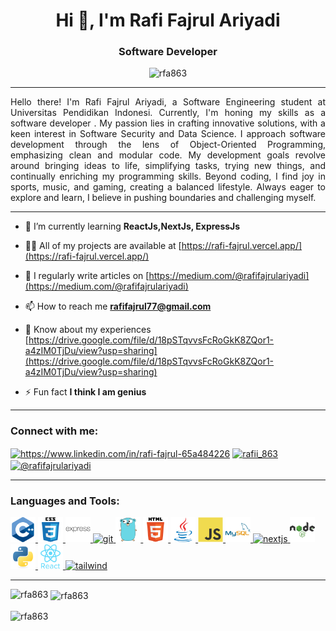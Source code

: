 <h1 align="center">Hi 👋, I'm Rafi Fajrul Ariyadi</h1>

<h3 align="center">Software Developer</h3>

<p align="center"> <img src="https://komarev.com/ghpvc/?username=rfa863&label=Profile%20views&color=0e75b6&style=flat" alt="rfa863" /> </p>

___
<p align="justify">
Hello there! I'm Rafi Fajrul Ariyadi, a Software Engineering student at Universitas Pendidikan Indonesi. Currently, I'm honing my skills as a software developer . My passion lies in crafting innovative solutions, with a keen interest in Software Security and Data Science. I approach software development through the lens of Object-Oriented Programming, emphasizing clean and modular code. My development goals revolve around bringing ideas to life, simplifying tasks, trying new things, and continually enriching my programming skills.
Beyond coding, I find joy in sports, music, and gaming, creating a balanced lifestyle. Always eager to explore and learn, I believe in pushing boundaries and challenging myself.
</p>

___

- 🌱 I’m currently learning **ReactJs,NextJs, ExpressJs**

- 👨‍💻 All of my projects are available at [https://rafi-fajrul.vercel.app/](https://rafi-fajrul.vercel.app/)

- 📝 I regularly write articles on [https://medium.com/@rafifajrulariyadi](https://medium.com/@rafifajrulariyadi)

- 📫 How to reach me **rafifajrul77@gmail.com**

- 📄 Know about my experiences [https://drive.google.com/file/d/18pSTqvvsFcRoGkK8ZQor1-a4zIM0TjDu/view?usp=sharing](https://drive.google.com/file/d/18pSTqvvsFcRoGkK8ZQor1-a4zIM0TjDu/view?usp=sharing)

- ⚡ Fun fact **I think I am genius**
___
<h3 align="left">Connect with me:</h3>
<p align="left">
<a href="https://linkedin.com/in/https://www.linkedin.com/in/rafi-fajrul-65a484226" target="blank"><img align="center" src="https://raw.githubusercontent.com/rahuldkjain/github-profile-readme-generator/master/src/images/icons/Social/linked-in-alt.svg" alt="https://www.linkedin.com/in/rafi-fajrul-65a484226" height="30" width="40" /></a>
<a href="https://instagram.com/rafifajrul8" target="blank"><img align="center" src="https://raw.githubusercontent.com/rahuldkjain/github-profile-readme-generator/master/src/images/icons/Social/instagram.svg" alt="rafii_863" height="30" width="40" /></a>
<a href="https://medium.com/@rafifajrulariyadi" target="blank"><img align="center" src="https://raw.githubusercontent.com/rahuldkjain/github-profile-readme-generator/master/src/images/icons/Social/medium.svg" alt="@rafifajrulariyadi" height="30" width="40" /></a>
</p>

____
<h3 align="left">Languages and Tools:</h3>
<p align="left"> <a href="https://www.w3schools.com/cpp/" target="_blank" rel="noreferrer"> <img src="https://raw.githubusercontent.com/devicons/devicon/master/icons/cplusplus/cplusplus-original.svg" alt="cplusplus" width="40" height="40"/> </a> <a href="https://www.w3schools.com/css/" target="_blank" rel="noreferrer"> <img src="https://raw.githubusercontent.com/devicons/devicon/master/icons/css3/css3-original-wordmark.svg" alt="css3" width="40" height="40"/> </a> <a href="https://expressjs.com" target="_blank" rel="noreferrer"> <img src="https://raw.githubusercontent.com/devicons/devicon/master/icons/express/express-original-wordmark.svg" alt="express" width="40" height="40"/> </a> <a href="https://git-scm.com/" target="_blank" rel="noreferrer"> <img src="https://www.vectorlogo.zone/logos/git-scm/git-scm-icon.svg" alt="git" width="40" height="40"/> </a> <a href="https://golang.org" target="_blank" rel="noreferrer"> <img src="https://raw.githubusercontent.com/devicons/devicon/master/icons/go/go-original.svg" alt="go" width="40" height="40"/> </a> <a href="https://www.w3.org/html/" target="_blank" rel="noreferrer"> <img src="https://raw.githubusercontent.com/devicons/devicon/master/icons/html5/html5-original-wordmark.svg" alt="html5" width="40" height="40"/> </a> <a href="https://www.java.com" target="_blank" rel="noreferrer"> <img src="https://raw.githubusercontent.com/devicons/devicon/master/icons/java/java-original.svg" alt="java" width="40" height="40"/> </a> <a href="https://developer.mozilla.org/en-US/docs/Web/JavaScript" target="_blank" rel="noreferrer"> <img src="https://raw.githubusercontent.com/devicons/devicon/master/icons/javascript/javascript-original.svg" alt="javascript" width="40" height="40"/> </a> <a href="https://www.mysql.com/" target="_blank" rel="noreferrer"> <img src="https://raw.githubusercontent.com/devicons/devicon/master/icons/mysql/mysql-original-wordmark.svg" alt="mysql" width="40" height="40"/> </a> <a href="https://nextjs.org/" target="_blank" rel="noreferrer"> <img src="https://cdn.worldvectorlogo.com/logos/nextjs-2.svg" alt="nextjs" width="40" height="40"/> </a> <a href="https://nodejs.org" target="_blank" rel="noreferrer"> <img src="https://raw.githubusercontent.com/devicons/devicon/master/icons/nodejs/nodejs-original-wordmark.svg" alt="nodejs" width="40" height="40"/> </a> <a href="https://www.python.org" target="_blank" rel="noreferrer"> <img src="https://raw.githubusercontent.com/devicons/devicon/master/icons/python/python-original.svg" alt="python" width="40" height="40"/> </a> <a href="https://reactjs.org/" target="_blank" rel="noreferrer"> <img src="https://raw.githubusercontent.com/devicons/devicon/master/icons/react/react-original-wordmark.svg" alt="react" width="40" height="40"/> </a> <a href="https://tailwindcss.com/" target="_blank" rel="noreferrer"> <img src="https://www.vectorlogo.zone/logos/tailwindcss/tailwindcss-icon.svg" alt="tailwind" width="40" height="40"/> </a> </p>

___
<p><img align="left" src="https://github-readme-stats.vercel.app/api/top-langs?username=rfa863&show_icons=true&locale=en&layout=compact" alt="rfa863" /></p>

<p>&nbsp;<img align="center" src="https://github-readme-stats.vercel.app/api?username=rfa863&show_icons=true&locale=en" alt="rfa863" /></p>

<p><img align="center" src="https://github-readme-streak-stats.herokuapp.com/?user=rfa863&" alt="rfa863" /></p>

